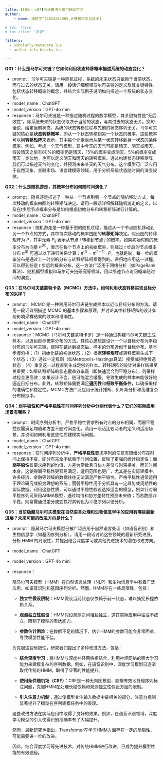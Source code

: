 ```yaml
---
title: [18周--c07]高级算法大模型辅助学习
author:
    - name: 潘摅宇^[2024244065,计算机科学与技术]

# toc: false
# toc-title: "目录"

filters:
  - scholarly-metadata.lua
  - author-info-blocks.lua

---
```


**Q01：什么是马尔可夫链？它如何利用状态转移概率描述系统的动态变化？**

- prompt：马尔可夫链是一种随机过程，系统的未来状态只依赖于当前状态，而与过去的状态无关。请用一段话详细解释马尔可夫链的定义及其关键特性，包括状态转移概率的概念，并结合实际例子说明如何描述一个系统的状态变化。
- model_name：ChatGPT
- model_version：GPT-4o mini
- response：马尔可夫链是一种描述随机过程的数学模型，其关键特性是“无后效性”，即系统未来的状态仅取决于当前的状态，与其过去的状态无关。换句话说，给定当前状态，系统的状态转移过程与先前的状态序列无关。马尔可夫链的核心是**状态转移概率**，即从一个状态转移到另一个状态的概率，这些概率可以用**转移矩阵**来表示，其中每个元素表示从某一状态转移到另一状态的条件概率。例如，考虑一个天气模型，其中今天的天气可能是晴天、阴天或雨天。假设晴天之后有80%的概率仍是晴天，15%的概率变成阴天，5%的概率变成雨天；类似地，也可以定义阴天和雨天的转移概率。通过构建状态转移矩阵，我们可以描述天气的变化，并预测未来某天的天气分布。这个模型可广泛应用于自然现象、金融市场、语言建模等领域，用于分析系统状态随时间的演变规律。

**Q02：什么是随机游走，其概率分布如何随时间演化？**

- prompt：随机游走描述了一种从一个节点到另一个节点的随机移动方式，每次移动的概率由图的转移矩阵决定。请用一段话详细解释随机游走的定义，以及在t步后节点概率分布是如何根据初始分布和转移矩阵递归计算的。
- model_name：ChatGPT
- model_version：GPT-4o mini
- response：随机游走是一种基于图的随机过程，描述从一个节点随机移动到另一个节点的方式，其中每次移动的概率由图的**转移矩阵**决定。假设图的转移矩阵为 $P$，其中元素 $P_{ij}$ 表示从节点 $i$ 转移到节点 $j$ 的概率。如果初始时刻的概率分布为向量 $\pi^{(0)}$，表示在每个节点上的初始概率，则经过 $t$ 步后的节点概率分布 $\pi^{(t)}$ 可通过以下递归关系计算：$\pi^{(t)} = \pi^{(t-1)} \cdot P$。也就是说，每一步的概率分布是通过上一时刻的分布与转移矩阵相乘得到的。递归地应用这一过程，可以得到任意 $t$ 步后的概率分布。这一方法广泛用于网络分析（如PageRank算法）、随机模型模拟和马尔可夫链研究等领域，用以描述节点访问概率随时间的演变。

**Q03：在马尔可夫链蒙特卡洛（MCMC）方法中，如何利用状态转移实现目标分布的采样？**

- prompt：MCMC 是一种利用马尔可夫链生成样本以近似目标分布的方法。请用一段话详细描述 MCMC 的基本步骤和原理，并讨论其中转移矩阵的设计如何影响采样结果的效率和准确性。
- model_name：ChatGPT
- model_version：GPT-4o mini
- response：MCMC（马尔可夫链蒙特卡罗）是一种通过构建马尔可夫链生成样本，以近似目标概率分布的方法。其核心思想是设计一个以目标分布为平稳分布的马尔可夫链，使得在链达到稳态后，样本的分布近似于目标分布。基本步骤包括：（1）初始化链的初始状态；（2）根据**转移矩阵**或转移概率生成下一个状态；（3）通过一定规则（如Metropolis-Hastings算法）接受或拒绝候选状态；（4）重复这一过程直到生成足够的样本。转移矩阵的设计对采样结果至关重要：如果转移矩阵的状态覆盖效率高（即快速混合到平稳分布），则采样过程会更高效；如果设计不当，链可能混合缓慢，导致生成的样本未能很好地逼近目标分布。此外，转移矩阵需要满足**遍历性**和**细致平衡条件**，以确保采样的准确性和稳定性。MCMC方法广泛应用于统计推断、贝叶斯分析和高维复杂分布模拟中。

**Q04：弱平稳性和严格平稳性在时间序列分析中分别代表什么？它们的实际应用场景有哪些？**

- prompt：时间序列分析中，严格平稳性要求所有时点的分布相同，而弱平稳性仅需满足均值和方差不随时间变化。请用一段话比较两者的定义和适用场景，并说明如何利用这些性质建模实际问题。
- model_name：ChatGPT
- model_version：GPT-4o mini
- response：在时间序列分析中，**严格平稳性**要求序列的任意有限维分布在时间上保持不变，即分布完全不依赖于时间位置，反映了更强的统计稳定性；而**弱平稳性**仅要求序列的均值、方差为常数且自协方差仅与时滞相关，而非时间本身。这使得弱平稳性更容易满足，适用范围也更广，尤其是在实际建模中，许多经济、金融等领域的数据往往无法满足严格平稳性。严格平稳性通常适用于理论研究或极为理想的系统；而弱平稳性用于分析具有一定趋势或周期性的实际数据。利用这些性质，可以通过平稳性假设选择适当的模型，例如针对弱平稳序列可采用ARMA模型，通过均值和协方差特性预测未来值；而若数据非平稳，则常需通过差分或变换将其转化为平稳序列以便分析。

**Q05：当前隐藏马尔可夫模型在自然语言处理和生物信息学中的应用有哪些最新进展？未来可能的改进方向是什么？**

- prompt：隐藏马尔可夫模型已被广泛应用于自然语言处理（如语音识别）和生物信息学（如基因序列分析）。请用一段话讨论这些领域的最新研究进展，分析 HMM 的局限性，并提出结合深度学习或其他先进技术的潜在改进方向。

- model_name：ChatGPT

- model_version：GPT-4o mini

- response：

  隐马尔可夫模型（HMM）在自然语言处理（NLP）和生物信息学中有着广泛应用，如语音识别和基因序列分析。然而，HMM存在一些局限性，包括：

  - **独立性假设限制**：HMM假设当前状态仅依赖于前一状态，难以捕捉长程依赖关系。 

  - **观测独立性假设**：HMM假设观测之间相互独立，这在实际应用中往往不成立，限制了模型的表达能力。 

  - **参数估计困难**：在数据不足的情况下，估计HMM的参数可能会非常困难，导致模型性能不佳。 

  为克服这些局限性，研究者们提出了多种改进方法，包括：

  - **结合深度学习**：将HMM与深度神经网络相结合，利用神经网络的强大学习能力来建模复杂的序列数据。例如，在语音识别中，深度学习模型已逐渐取代传统的HMM，取得了显著的性能提升。 

  - **使用条件随机场（CRF）**：CRF是一种无向图模型，能够有效地处理序列标注问题，克服HMM在处理长程依赖和观测独立性假设方面的限制。 

  - **引入注意力机制**：通过使模型关注输入数据中最相关的部分，注意力机制显著提升了模型在序列建模任务中的表现。 

  这些改进方法在实际应用中取得了良好的效果。例如，在语音识别领域，深度学习模型的引入使得识别准确率有了大幅提升。 

  然而，最新研究也指出，Transformer在学习HMM方面存在一定的局限性，可能需要进一步的改进。 

  因此，结合深度学习等先进技术，对传统HMM进行改进，已成为提升模型性能的有效途径。
